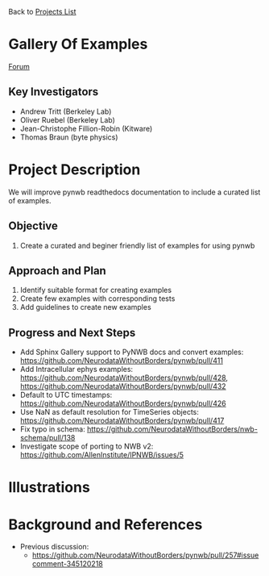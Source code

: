 Back to [Projects List](../../README.md#ProjectsList)

# Gallery Of Examples
[Forum](https://github.com/orgs/NeurodataWithoutBorders/teams/hck04/discussions/7)

## Key Investigators

- Andrew Tritt (Berkeley Lab)
- Oliver Ruebel (Berkeley Lab)
- Jean-Christophe Fillion-Robin (Kitware)
- Thomas Braun (byte physics)

# Project Description

We will improve pynwb readthedocs documentation to include a curated list of examples.

## Objective

1. Create a curated and beginer friendly  list of examples for using pynwb

## Approach and Plan

1. Identify suitable format for creating examples
1. Create few examples with corresponding tests
1. Add guidelines to create new examples

## Progress and Next Steps

<!--Describe progress and next steps in a few bullet points as you are making progress.-->
- Add Sphinx Gallery support to PyNWB docs and convert examples: https://github.com/NeurodataWithoutBorders/pynwb/pull/411
- Add Intracellular ephys examples: https://github.com/NeurodataWithoutBorders/pynwb/pull/428, https://github.com/NeurodataWithoutBorders/pynwb/pull/432
- Default to UTC timestamps: https://github.com/NeurodataWithoutBorders/pynwb/pull/426
- Use NaN as default resolution for TimeSeries objects: https://github.com/NeurodataWithoutBorders/pynwb/pull/417
- Fix typo in schema: https://github.com/NeurodataWithoutBorders/nwb-schema/pull/138
- Investigate scope of porting to NWB v2: https://github.com/AllenInstitute/IPNWB/issues/5

# Illustrations

<!--Add pictures and links to videos that demonstrate what has been accomplished.-->

<!--![Description of picture](Example2.jpg)-->

<!--![Some more images](Example2.jpg)-->

# Background and References

<!--Use this space for information that may help people better understand your project, like links to papers, source code, or data.-->

- Previous discussion:
  - https://github.com/NeurodataWithoutBorders/pynwb/pull/257#issuecomment-345120218


<!-- - Forum: https://github.com/orgs/NeurodataWithoutBorders/teams/YourSubTeam -->
<!-- - Source code: https://github.com/YourUser/YourRepository -->
<!-- - Documentation: https://link.to.docs -->
<!-- - Test data: https://link.to.test.data -->

